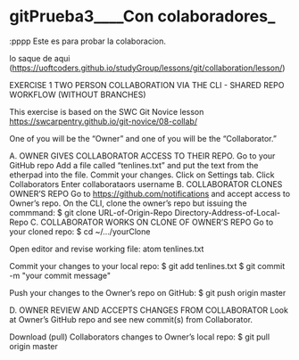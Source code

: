 # gitPrueba3____Con colaboradores_

:pppp
Este es para probar la colaboracion.

lo saque de aqui (https://uoftcoders.github.io/studyGroup/lessons/git/collaboration/lesson/)

EXERCISE 1
TWO PERSON COLLABORATION VIA THE CLI - SHARED REPO WORKFLOW (WITHOUT BRANCHES)

This exercise is based on the SWC Git Novice lesson https://swcarpentry.github.io/git-novice/08-collab/

One of you will be the “Owner” and one of you will be the “Collaborator.”

A. OWNER GIVES COLLABORATOR ACCESS TO THEIR REPO.
Go to your GitHub repo
Add a file called “tenlines.txt” and put the text from the etherpad into the file. Commit your changes.
Click on Settings tab.
Click Collaborators
Enter collaborataors username
B. COLLABORATOR CLONES OWNER’S REPO
Go to https://github.com/notifications and accept access to Owner’s repo.
On the CLI, clone the owner’s repo but issuing the commmand:
$ git clone URL-of-Origin-Repo Directory-Address-of-Local-Repo
C. COLLABORATOR WORKS ON CLONE OF OWNER’S REPO
Go to your cloned repo:
$ cd ~/.../yourClone

Open editor and revise working file:
atom tenlines.txt

Commit your changes to your local repo:
$ git add tenlines.txt
$ git commit -m "your commit message"

Push your changes to the Owner’s repo on GitHub:
$ git push origin master

D. OWNER REVIEW AND ACCEPTS CHANGES FROM COLLABORATOR
Look at Owner’s GitHub repo and see new commit(s) from Collaborator.

Download (pull) Collaborators changes to Owner’s local repo:
$ git pull origin master

